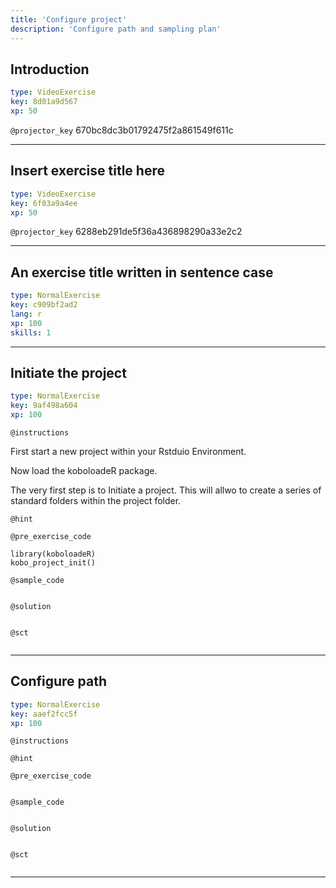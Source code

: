 ```yaml
---
title: 'Configure project'
description: 'Configure path and sampling plan'
---
```


## Introduction

```yaml
type: VideoExercise
key: 8d01a9d567
xp: 50
```

`@projector_key`
670bc8dc3b01792475f2a861549f611c

---

## Insert exercise title here

```yaml
type: VideoExercise
key: 6f03a9a4ee
xp: 50
```

`@projector_key`
6288eb291de5f36a436898290a33e2c2


---

## An exercise title written in sentence case

```yaml
type: NormalExercise
key: c909bf2ad2
lang: r
xp: 100
skills: 1
```

---

## Initiate the project

```yaml
type: NormalExercise
key: 9af498a604
xp: 100
```



`@instructions`

First start a new project within your Rstduio Environment. 

Now load the koboloadeR package. 

The very first step is to Initiate a project. This will allwo to create a series of standard folders within the project folder.



`@hint`


`@pre_exercise_code`
```{r}
library(koboloadeR)
kobo_project_init()

```

`@sample_code`
```{r}

```

`@solution`
```{r}

```

`@sct`
```{r}

```

---

## Configure path

```yaml
type: NormalExercise
key: aaef2fcc5f
xp: 100
```



`@instructions`


`@hint`


`@pre_exercise_code`
```{r}

```

`@sample_code`
```{r}

```

`@solution`
```{r}

```

`@sct`
```{r}

```

---


